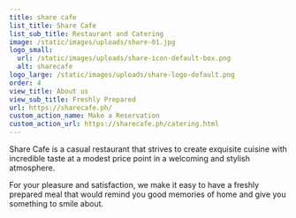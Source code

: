 ```yaml
---
title: share cafe
list_title: Share Cafe
list_sub_title: Restaurant and Catering
image: /static/images/uploads/share-01.jpg
logo_small:
  url: /static/images/uploads/share-icon-default-box.png
  alt: sharecafe
logo_large: /static/images/uploads/share-logo-default.png
order: 4
view_title: About us
view_sub_title: Freshly Prepared
url: https://sharecafe.ph/
custom_action_name: Make a Reservation
custom_action_url: https://sharecafe.ph/catering.html
---
```

Share Cafe is a casual restaurant that strives to create exquisite cuisine with incredible taste at a modest price point in a welcoming and stylish atmosphere.

For your pleasure and satisfaction, we make it easy to have a freshly prepared meal that would remind you good memories of home and give you something to smile about.
